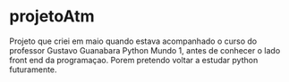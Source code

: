 # projetoAtm
Projeto que criei em maio quando estava acompanhado o curso do professor Gustavo Guanabara Python Mundo 1, antes de conhecer o lado front end da programaçao. Porem pretendo voltar a estudar python futuramente.
